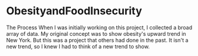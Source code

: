 # ObesityandFoodInsecurity
The Process 
When I was initially working on this project, I collected a broad array of data. My original concept was to show obesity's upward trend in New York. But this was a project that others had done in the past. It isn't a new trend, so I knew I had to think of a new trend to show.  
